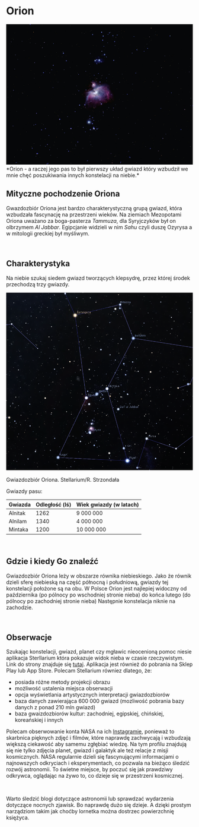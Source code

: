 # **Orion**

<img src="images/orion.jpg" alt="Orion - a raczej jego pas to był pierwszy układ gwiazd który wzbudził we mnie chęć poszukiwania innych konstelacji na niebie." />

<div class="center-text">
  *Orion - a raczej jego pas to był pierwszy układ gwiazd który wzbudził we mnie chęć poszukiwania innych konstelacji na niebie.*
</div>



## **Mityczne pochodzenie Oriona**
Gwazdozbiór Oriona jest bardzo charakterystyczną grupą gwiazd, która wzbudzała fascynację na przestrzeni wieków. Na ziemiach Mezopotami Oriona uważano za boga-pasterza *Tammuza*, dla Syryjczyków był on olbrzymem *Al Jabbar*. Egipcjanie widzieli w nim *Sahu* czyli duszę Ozyrysa a w mitologii greckiej był myśliwym. 

<br>

## **Charakterystyka**
Na niebie szukaj siedem gwiazd tworzących klepsydrę, przez której środek przechodzą trzy gwiazdy.

<img src="images/gwaizdozbior.png" alt="Gwiazdozbiór Oriona. Stellarium/R. Strzondała" />

<p>Gwiazdozbiór Oriona. Stellarium/R. Strzondała</p>

Gwiazdy pasu:

| Gwiazda | Odległość (lś) | Wiek gwiazdy (w latach) |
|------------|------------|------------|
| Alnitak  | 1262  | 9 000 000   |
| Alnilam  | 1340  | 4 000 000  |
| Mintaka  | 1200  | 10 000 000  | 

<br>

## **Gdzie i kiedy Go znaleźć**
Gwiazdozbiór Oriona leży w obszarze równika niebieskiego. Jako że równik dzieli sferę niebieską na część północną i południową, gwiazdy tej konstelacji położone są na obu. W Polsce Orion jest najlepiej widoczny od października (po pólnocy po wschodniej stronie nieba) do końca lutego (do pólnocy po zachodniej stronie nieba) Następnie konstelacja niknie na zachodzie.

<br>

## **Obserwacje**
Szukając konstelacji, gwiazd, planet czy mgławic nieocenioną pomoc niesie aplikacja Sterllarium która pokazuje widok nieba w czasie rzeczywistym. Link do strony znajduje się [tutaj](https://stellarium-web.org/). Aplikacja jest również do pobrania na Sklep Play lub App Store. Polecam Stellarium równiez dlatego, że:
- posiada różne metody projekcji obrazu
- możliwość ustalenia miejsca obserwacji
- opcja wyświetlania artystycznych interpretacji gwiazdozbiorów
- baza danych zawierająca 600 000 gwiazd (mozliwość pobrania bazy danych z ponad 210 mln gwiazd)
- baza gwaizdozbiorów kultur: zachodniej, egipskiej, chińskiej, koreańskiej i innych

Polecam obserwowanie konta NASA na ich [Instagramie](https://www.instagram.com/nasa/?hl=en), ponieważ to skarbnica pięknych zdjęć i filmów, które naprawdę zachwycają i wzbudzają większą ciekawość aby samemu zgłębiać wiedzę. Na tym profilu znajdują się nie tylko zdjęcia planet, gwiazd i galaktyk ale też relacje z misji kosmicznych. NASA regularnie dzieli się fascynującymi informacjami o najnowszych odkryciach i eksperymentach, co pozwala na bieżąco śledzić rozwój astronomii. To świetne miejsce, by poczuć się jak prawdziwy odkrywca, oglądając na żywo to, co dzieje się w przestrzeni kosmicznej.

<br>

Warto śledzić blogi dotyczące astronomii lub sprawdzać wydarzenia dotyczące nocnych zjawisk. Bo naprawdę dużo się dzieje. A dzięki prostym narządziom takim jak choćby lornetka można dostrzec powierzchnię księżyca.<br>








